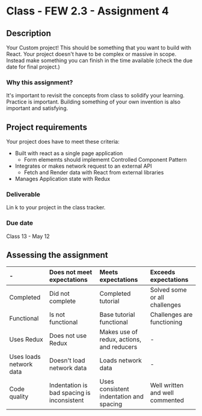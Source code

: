 # Class - FEW 2.3 - Assignment 4

## Description

Your Custom project! This should be something that you want to build with React. Your project doesn't have to be complex or massive in scope. Instead make something you can finish in the time available (check the due date for final project.)

### Why this assignment?

It's important to revisit the concepts from class to solidify your learning. Practice is important. Building something of your own invention is also important and satisfying. 

## Project requirements

Your project does have to meet these criteria: 

- Built with react as a single page application
  - Form elememts should implememt Controlled Component Pattern
- Integrates or makes network request to an external API
  - Fetch and Render data with React from external libraries
- Manages Application state with Redux

### Deliverable

Lin k to your project in the class tracker.

### Due date

Class 13 - May 12

## Assessing the assignment

| -          | Does not meet expectations | Meets expectations       | Exceeds expectations |
|:-----------|:---------------------------|:-------------------------|:---------------------|
| Completed  | Did not complete    | Completed tutorial     | Solved some or all challenges |
| Functional | Is not functional   | Base tutorial functional | Challenges are functioning |
| Uses Redux | Does not use Redux | Makes use of redux, actions, and reducers | - |
| Uses loads network data | Doesn't load network data | Loads network data | - |
| Code quality | Indentation is bad spacing is inconsistent | Uses consistent indentation and spacing | Well written and well commented |



